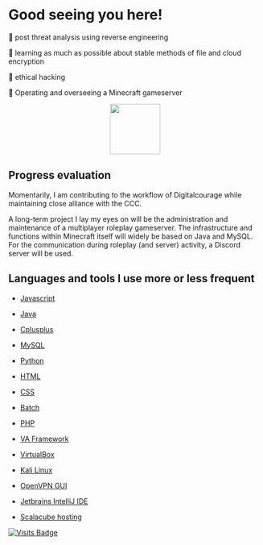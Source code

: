 # Good seeing you here!


👀 post threat analysis using reverse engineering

🧠 learning as much as possible about stable methods of file and cloud encryption

💭 ethical hacking

💙 Operating and overseeing a Minecraft gameserver

<div id="header" align="center">
  <img src="[[https://media.giphy.com/media/M9gbBd9nbDrOTu1Mqx/giphy.gif](https://www.pexels.com/photo/abstract-background-with-multicolored-paints-7004697/)](https://images.pexels.com/photos/3125638/pexels-photo-3125638.jpeg?auto=compress&cs=tinysrgb&w=1600)" width="100"/>
</div>

## Progress evaluation

Momentarily, I am contributing to the workflow of Digitalcourage while maintaining close alliance with the CCC.

A long-term project I lay my eyes on will be the administration and maintenance of a multiplayer roleplay gameserver.
The infrastructure and functions within Minecraft itself will widely be based on Java and MySQL.
For the communication during roleplay (and server) activity, a Discord server will be used.

## Languages and tools I use more or less frequent

- [Javascript](https://www.javascript.com/)

- [Java](https://www.java.com/en/)

- [Cplusplus](https://www.w3schools.com/cpp/cpp_intro.asp)

- [MySQL](https://www.mysql.com/)

- [Python](https://www.python.org/)

- [HTML](https://html.com/)

- [CSS](https://www.w3schools.com/css/default.asp)

- [Batch](https://www.tutorialspoint.com/batch_script/index.htm)

- [PHP](https://www.php.net/)

- [VA Framework](http://vaframework.com/)

- [VirtualBox](https://www.virtualbox.org/)

- [Kali Linux](https://www.kali.org/docs/)

- [OpenVPN GUI](https://openvpn.net/access-server/)

- [Jetbrains IntelliJ IDE](https://www.jetbrains.com/idea/features/)

- [Scalacube hosting](https://scalacube.com/hosting/server/minecraft)

[![Visits Badge](https://badges.pufler.dev/visits/puf17640/git-badges)](https://badges.pufler.dev)
